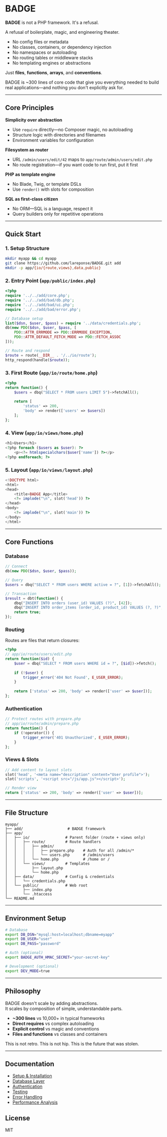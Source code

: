 # BADGE

**BADGE** is not a PHP framework. It's a refusal.

A refusal of boilerplate, magic, and engineering theater.

* No config files or metadata
* No classes, containers, or dependency injection  
* No namespaces or autoloading
* No routing tables or middleware stacks
* No templating engines or abstractions

Just **files**, **functions**, **arrays**, and **conventions**.

BADGE is ~300 lines of core code that give you everything needed to build real applications—and nothing you don't explicitly ask for.

---

## Core Principles

**Simplicity over abstraction**
- Use `require` directly—no Composer magic, no autoloading
- Structure logic with directories and filenames
- Environment variables for configuration

**Filesystem as router**  
- URL `/admin/users/edit/42` maps to `app/route/admin/users/edit.php`
- No route registration—if you want code to run first, put it first

**PHP as template engine**
- No Blade, Twig, or template DSLs
- Use `render()` with slots for composition

**SQL as first-class citizen**
- No ORM—SQL is a language, respect it
- Query builders only for repetitive operations

---

## Quick Start

### 1. Setup Structure
```bash
mkdir myapp && cd myapp
git clone https://github.com/lareponse/BADGE.git add
mkdir -p app/{io/{route,views},data,public}
```

### 2. Entry Point (`app/public/index.php`)
```php
<?php
require '../../add/core.php';
require '../../add/bad/db.php';
require '../../add/bad/ui.php';
require '../../add/bad/error.php';

// Database setup
list($dsn, $user, $pass) = require '../data/credentials.php';
db(new PDO($dsn, $user, $pass, [
    PDO::ATTR_ERRMODE => PDO::ERRMODE_EXCEPTION,
    PDO::ATTR_DEFAULT_FETCH_MODE => PDO::FETCH_ASSOC
]));

// Route and respond
$route = route(__DIR__ . '/../io/route');
http_respond(handle($route));
```

### 3. First Route (`app/io/route/home.php`)
```php
<?php
return function() {
    $users = dbq("SELECT * FROM users LIMIT 5")->fetchAll();
    
    return [
        'status' => 200,
        'body' => render(['users' => $users])
    ];
};
```

### 4. View (`app/io/views/home.php`)
```php
<h1>Users</h1>
<?php foreach ($users as $user): ?>
    <p><?= htmlspecialchars($user['name']) ?></p>
<?php endforeach; ?>
```

### 5. Layout (`app/io/views/layout.php`)
```php
<!DOCTYPE html>
<html>
<head>
    <title>BADGE App</title>
    <?= implode("\n", slot('head')) ?>
</head>
<body>
    <?= implode("\n", slot('main')) ?>
</body>
</html>
```

---

## Core Functions

### Database
```php
// Connect
db(new PDO($dsn, $user, $pass));

// Query
$users = dbq("SELECT * FROM users WHERE active = ?", [1])->fetchAll();

// Transaction
$result = dbt(function() {
    dbq("INSERT INTO orders (user_id) VALUES (?)", [42]);
    dbq("INSERT INTO order_items (order_id, product_id) VALUES (?, ?)", [1, 5]);
    return true;
});
```

### Routing
Routes are files that return closures:
```php
<?php
// app/io/route/users/edit.php
return function($id) {
    $user = dbq("SELECT * FROM users WHERE id = ?", [$id])->fetch();
    
    if (!$user) {
        trigger_error('404 Not Found', E_USER_ERROR);
    }
    
    return ['status' => 200, 'body' => render(['user' => $user])];
};
```

### Authentication
```php
// Protect routes with prepare.php
// app/io/route/admin/prepare.php
return function() {
    if (!operator()) {
        trigger_error('401 Unauthorized', E_USER_ERROR);
    }
};
```

### Views & Slots
```php
// Add content to layout slots
slot('head', '<meta name="description" content="User profile">');
slot('scripts', '<script src="/js/app.js"></script>');

// Render view
return ['status' => 200, 'body' => render(['user' => $user])];
```

---

## File Structure

```
myapp/
├── add/                    # BADGE framework
├── app/
│   ├── io/                # Parent folder (route + views only)
│   │   ├── route/         # Route handlers
│   │   │   ├── admin/
│   │   │   │   ├── prepare.php    # Auth for all /admin/*
│   │   │   │   └── users.php      # /admin/users
│   │   │   └── home.php           # /home or /
│   │   └── views/         # Templates
│   │       ├── layout.php
│   │       └── home.php
│   ├── data/              # Config & credentials
│   │   └── credentials.php
│   └── public/            # Web root
│       ├── index.php
│       └── .htaccess
└── README.md
```

---

## Environment Setup

```bash
# Database
export DB_DSN="mysql:host=localhost;dbname=myapp"
export DB_USER="user"
export DB_PASS="password"

# Auth (optional)
export BADGE_AUTH_HMAC_SECRET="your-secret-key"

# Development (optional)
export DEV_MODE=true
```

---

## Philosophy

BADGE doesn't scale by adding abstractions.  
It scales by composition of simple, understandable parts.

- **~300 lines** vs 10,000+ in typical frameworks
- **Direct requires** vs complex autoloading
- **Explicit control** vs magic and conventions
- **Files and functions** vs classes and containers

This is not retro. This is not hip. This is the future that was stolen.

---

## Documentation

- [Setup & Installation](add/doc/setup/quickstart.md)
- [Database Layer](add/doc/db.md)
- [Authentication](add/doc/auth.md)
- [Testing](add/doc/test.md)
- [Error Handling](add/doc/errors.md)
- [Performance Analysis](add/doc/addbad-vs-modernity.md)

## License

MIT
